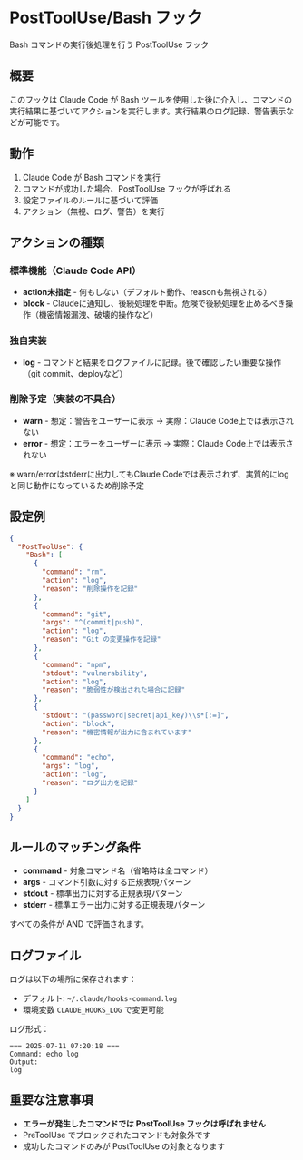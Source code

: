 # PostToolUse/Bash フック

Bash コマンドの実行後処理を行う PostToolUse フック

## 概要

このフックは Claude Code が Bash ツールを使用した後に介入し、コマンドの実行結果に基づいてアクションを実行します。実行結果のログ記録、警告表示などが可能です。

## 動作

1. Claude Code が Bash コマンドを実行
2. コマンドが成功した場合、PostToolUse フックが呼ばれる
3. 設定ファイルのルールに基づいて評価
4. アクション（無視、ログ、警告）を実行

## アクションの種類

### 標準機能（Claude Code API）
- **action未指定** - 何もしない（デフォルト動作、reasonも無視される）
- **block** - Claudeに通知し、後続処理を中断。危険で後続処理を止めるべき操作（機密情報漏洩、破壊的操作など）

### 独自実装
- **log** - コマンドと結果をログファイルに記録。後で確認したい重要な操作（git commit、deployなど）

### 削除予定（実装の不具合）
- **warn** - 想定：警告をユーザーに表示 → 実際：Claude Code上では表示されない
- **error** - 想定：エラーをユーザーに表示 → 実際：Claude Code上では表示されない

※ warn/errorはstderrに出力してもClaude Codeでは表示されず、実質的にlogと同じ動作になっているため削除予定

## 設定例

```json
{
  "PostToolUse": {
    "Bash": [
      {
        "command": "rm",
        "action": "log",
        "reason": "削除操作を記録"
      },
      {
        "command": "git",
        "args": "^(commit|push)",
        "action": "log",
        "reason": "Git の変更操作を記録"
      },
      {
        "command": "npm",
        "stdout": "vulnerability",
        "action": "log",
        "reason": "脆弱性が検出された場合に記録"
      },
      {
        "stdout": "(password|secret|api_key)\\s*[:=]",
        "action": "block",
        "reason": "機密情報が出力に含まれています"
      },
      {
        "command": "echo",
        "args": "log",
        "action": "log",
        "reason": "ログ出力を記録"
      }
    ]
  }
}
```

## ルールのマッチング条件

- **command** - 対象コマンド名（省略時は全コマンド）
- **args** - コマンド引数に対する正規表現パターン
- **stdout** - 標準出力に対する正規表現パターン
- **stderr** - 標準エラー出力に対する正規表現パターン

すべての条件が AND で評価されます。

## ログファイル

ログは以下の場所に保存されます：
- デフォルト: `~/.claude/hooks-command.log`
- 環境変数 `CLAUDE_HOOKS_LOG` で変更可能

ログ形式：
```
=== 2025-07-11 07:20:18 ===
Command: echo log
Output:
log

```

## 重要な注意事項

- **エラーが発生したコマンドでは PostToolUse フックは呼ばれません**
- PreToolUse でブロックされたコマンドも対象外です
- 成功したコマンドのみが PostToolUse の対象となります